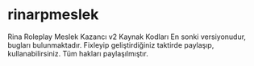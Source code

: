 # rinarpmeslek
Rina Roleplay Meslek Kazancı v2 Kaynak Kodları 
En sonki versiyonudur, bugları bulunmaktadır. Fixleyip geliştirdiğiniz taktirde paylaşıp, kullanabilirsiniz.
Tüm hakları paylaşılmıştır.
